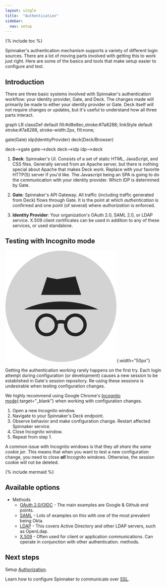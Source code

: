 ```yaml
---
layout: single
title:  "Authentication"
sidebar:
  nav: setup
---
```


{% include toc %}

Spinnaker's authentication mechanism supports a variety of different login sources.  There are a lot of moving parts involved with
getting this to work just right.  Here are some of the basics and tools that make setup easier to configure and test.  

## Introduction

There are three basic systems involved with Spinnaker's authentication workflow: your identity provider, Gate, and Deck.  The changes made will primarily be made to either your identity provider or Gate.  Deck itself will not require changes or updates, but it's useful to understand how all three parts interact.

<div class="mermaid">
graph LR
classDef default fill:#d8e8ec,stroke:#7a8288;
linkStyle default stroke:#7a8288, stroke-width:2px, fill:none;

gate(Gate)
idp(IdentityProvider)
deck(Deck/Browser)

deck-->gate
gate-->deck
deck-->idp
idp-->deck
</div>

1. **Deck**: Spinnaker's UI. Consists of a set of static HTML, JavaScript, and CSS files. Generally
 served from an Apache server, but there is nothing special about Apache that makes Deck work.
 Replace with your favorite HTTP(S) server if you'd like.  The Javascript being an SPA is going to do 
 the communication with your identity provider.  Which IDP is determined by Gate.

1. **Gate**: Spinnaker's API Gateway. All traffic (including traffic generated from Deck) flows
through Gate. It is the point at which _authentication_ is confirmed and one point (of several)
where _authorization_ is enforced.  

1. **Identity Provider**: Your organization's OAuth 2.0, SAML 2.0, or LDAP service. X.509
client certificates can be used in addition to any of these services, or used standalone.

##  Testing with Incognito mode

![Incognito logo](./incognito.png){:width="50px"}

Getting the authentication working rarely happens on the first try. Each login attempt
 during configuration (or development) causes a new session to be established in Gate's session
 repository. Re-using these sessions is undesirable when testing configuration changes.

We highly recommend using Google Chrome's [Incognito
mode](https://support.google.com/chrome/answer/95464?source=gsearch&hl=en){:target="\_blank"}
when working with configuration changes.

1. Open a new Incognito window.
1. Navigate to your Spinnaker's Deck endpoint.
1. Observe behavior and make configuration change. Restart affected Spinnaker service.
1. Close Incognito window.
1. Repeat from step 1.

A common issue with Incognito windows is that they _all share the same cookie jar_. This means that
 when you want to test a new configuration change, you need to close **_all_** Incognito windows.
 Otherwise, the session cookie will not be deleted.


{% include mermaid %}


## Available options
* Methods
    * [OAuth 2.0/OIDC](./oauth/) - The main examples are Google & Github end points.  
    * [SAML](./saml/) - Lots of examples on this with one of the most prevalent being Okta.  
    * [LDAP](./ldap/) - This covers Active Directory and other LDAP servers, such as OpenLdap.
    * [X.509](./x509/) - Often used for client or application communications.  Can operate in conjunction with other authentication. methods.  

## Next steps

Setup [Authorization](../authorization/).

Learn how to configure Spinnaker to communicate over [SSL](../ssl).
